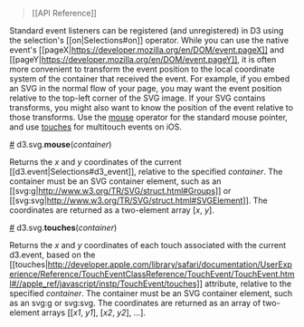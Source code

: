 > [[API Reference]]

Standard event listeners can be registered (and unregistered) in D3 using the selection's [[on|Selections#on]] operator. While you can use the native event's [[pageX|https://developer.mozilla.org/en/DOM/event.pageX]] and [[pageY|https://developer.mozilla.org/en/DOM/event.pageY]], it is often more convenient to transform the event position to the local coordinate system of the container that received the event. For example, if you embed an SVG in the normal flow of your page, you may want the event position relative to the top-left corner of the SVG image. If your SVG contains transforms, you might also want to know the position of the event relative to those transforms. Use the [mouse](#mouse) operator for the standard mouse pointer, and use [touches](#touches) for multitouch events on iOS.

<a name="mouse" href="#mouse">#</a> d3.svg.<b>mouse</b>(<i>container</i>)

Returns the *x* and *y* coordinates of the current [[d3.event|Selections#d3_event]], relative to the specified *container*. The container must be an SVG container element, such as an [[svg:g|http://www.w3.org/TR/SVG/struct.html#Groups]] or [[svg:svg|http://www.w3.org/TR/SVG/struct.html#SVGElement]]. The coordinates are returned as a two-element array [*x*, *y*].

<a name="touches" href="#touches">#</a> d3.svg.<b>touches</b>(<i>container</i>)

Returns the *x* and *y* coordinates of each touch associated with the current d3.event, based on the [[touches|http://developer.apple.com/library/safari/documentation/UserExperience/Reference/TouchEventClassReference/TouchEvent/TouchEvent.html#//apple_ref/javascript/instp/TouchEvent/touches]] attribute, relative to the specified *container*. The container must be an SVG container element, such as an svg:g or svg:svg. The coordinates are returned as an array of two-element arrays [[*x1*, *y1*], [*x2*, *y2*], …].